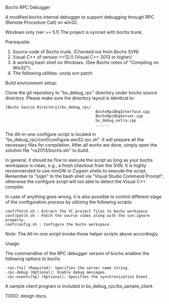 Bochs RPC Debugger

A modified bochs internal debugger to support debugging through RPC (Remote Procedure Call) on win32.

Windows only (ver >= 5.1)
The project is synced with bochs trunk. 

Prerequsite:

1. Source code of Bochs trunk. (Checked out from Bochs SVN)
2. Visual C++ of version >=12.0 (Visual C++ 2013 or higher)
3. A working bash shell on Windows. (See Bochs notes of "Compiling on Win32").
4. The following utilities:
	unzip
	svn
	patch

Build environment setup:

Clone the git repository to "bx_debug_rpc" directory under bochs source directory. Please make sure the directory layout is identical to:

	[Bochs Source Directory]/bx_debug_rpc/
											BochsRpcDbgInterface.cpp
											BochsRpcDbgServer.cpp
											bx_debug_extra.cpp
											......

The All-in-one configure script is located in "bx_debug_rpc/conf/configure.win32.rpc.sh". It will prepare all the necessary files for compilation. After all works are done, simply open the solution file "vs2013/bochs.sln" to build.

In general, it should be fine to execute the script as long as your bochs workspace is clean, e.g., a fresh checkout from the SVN. It is highly recommended to use minGW or Cygwin shells to execute the script. Remember to "login" to the bash shell via "Visual Studio Command Prompt", otherwise the configure script will not able to detect the Visual C++ compiler.

In case of anything goes wrong, it is also possible to control different stage of the configuration process by utilizing the following scripts:

	conf/fetch.sh : Extract the VC project files to bochs workspace
	conf/patch.sh : Patch the source codes along with the svn:ignore property.
	conf/config.sh : Configure the bochs workspace.

Note: The All-in-one script invoke these helper scripts above accordingly.

Usage:

The commandline of the RPC debugger version of bochs enables the following options to bochs
	
	-rpc:[%s] (Required): Specifies the server name string.
	-rpc-debug (Optional): Enable debug messages.
	-rpc-event=[%p] (Optional): Specifies the synchronization Event.

A sample client program is included in bx_debug_rpc/bx_sample_client.

TODO: design docs.

